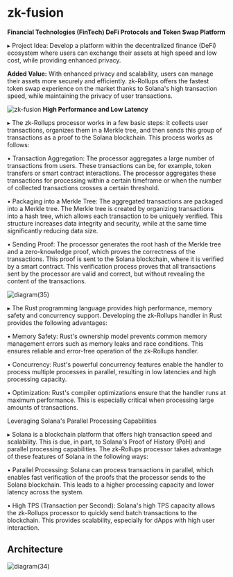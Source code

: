 # zk-fusion
**Financial Technologies (FinTech)
DeFi Protocols and Token Swap Platform**

▸ Project Idea: Develop a platform within the decentralized finance (DeFi) ecosystem where users can exchange their assets at high speed and low cost, while providing enhanced privacy.

**Added Value:** With enhanced privacy and scalability, users can manage their assets more securely and efficiently. zk-Rollups offers the fastest token swap experience on the market thanks to Solana's high transaction speed, while maintaining the privacy of user transactions.

![zk-fusion](https://github.com/virjilakrum/zk-fusion-solana/assets/158029357/c534ce22-0a57-4821-bef9-e863f24a6699)
**High Performance and Low Latency**

▸ The zk-Rollups processor works in a few basic steps: it collects user transactions, organizes them in a Merkle tree, and then sends this group of transactions as a proof to the Solana blockchain. This process works as follows:

• Transaction Aggregation: The processor aggregates a large number of transactions from users. These transactions can be, for example, token transfers or smart contract interactions. The processor aggregates these transactions for processing within a certain timeframe or when the number of collected transactions crosses a certain threshold.

• Packaging into a Merkle Tree: The aggregated transactions are packaged into a Merkle tree. The Merkle tree is created by organizing transactions into a hash tree, which allows each transaction to be uniquely verified. This structure increases data integrity and security, while at the same time significantly reducing data size.

• Sending Proof: The processor generates the root hash of the Merkle tree and a zero-knowledge proof, which proves the correctness of the transactions. This proof is sent to the Solana blockchain, where it is verified by a smart contract. This verification process proves that all transactions sent by the processor are valid and correct, but without revealing the content of the transactions.

![diagram(35)](https://github.com/virjilakrum/zk-fusion-solana/assets/158029357/347ac599-9c3a-4cc1-945c-f1414f494f0d)



▸ The Rust programming language provides high performance, memory safety and concurrency support. Developing the zk-Rollups handler in Rust provides the following advantages:

• Memory Safety: Rust's ownership model prevents common memory management errors such as memory leaks and race conditions. This ensures reliable and error-free operation of the zk-Rollups handler.

• Concurrency: Rust's powerful concurrency features enable the handler to process multiple processes in parallel, resulting in low latencies and high processing capacity.

• Optimization: Rust's compiler optimizations ensure that the handler runs at maximum performance. This is especially critical when processing large amounts of transactions.


Leveraging Solana's Parallel Processing Capabilities

▸ Solana is a blockchain platform that offers high transaction speed and scalability. This is due, in part, to Solana's Proof of History (PoH) and parallel processing capabilities. The zk-Rollups processor takes advantage of these features of Solana in the following ways:

• Parallel Processing: Solana can process transactions in parallel, which enables fast verification of the proofs that the processor sends to the Solana blockchain. This leads to a higher processing capacity and lower latency across the system.

• High TPS (Transaction per Second): Solana's high TPS capacity allows the zk-Rollups processor to quickly send batch transactions to the blockchain. This provides scalability, especially for dApps with high user interaction.

## Architecture
![diagram(34)](https://github.com/virjilakrum/zk-fusion-solana/assets/158029357/60f35086-8a0e-405b-9939-800358d30285)

